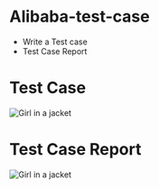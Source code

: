 # Alibaba-test-case
* Write a Test case
* Test Case Report

<!DOCTYPE html>
<html>
<head>
</head>
<body>
<h1>Test Case</h1>
<img src="https://serving.photos.photobox.com/918713022ed505daf07938ce4ad6f057b7ae1d616b40c954087a9a7627f6688d265b2a3e.jpg" alt="Girl in a jacket">
<h1>Test Case Report</h1>
<img src="https://serving.photos.photobox.com/45709021d125955da7113431e6a2ab91b551eaf773d3a05540f3278915a083b118233554.jpg" alt="Girl in a jacket">
</body>
</html>
